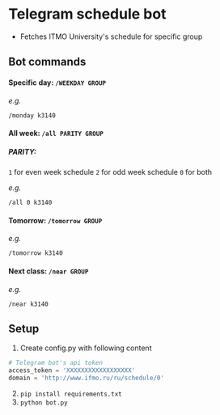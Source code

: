 # Telegram schedule bot

- Fetches ITMO University's schedule for specific group

## Bot commands

#### Specific day: `/WEEKDAY GROUP`
*e.g.*
```
/monday k3140
```

#### All week: `/all PARITY GROUP`
##### PARITY: 
`1` for even week schedule
`2` for odd week schedule
`0` for both

*e.g.*
```
/all 0 k3140
```

#### Tomorrow: `/tomorrow GROUP`

*e.g.*
```
/tomorrow k3140
```

#### Next class: `/near GROUP`

*e.g.*
```
/near k3140
```

## Setup


1. Create config.py with following content
```python
# Telegram bot's api token
access_token = 'XXXXXXXXXXXXXXXXXX'
domain = 'http://www.ifmo.ru/ru/schedule/0'
```
2. `pip install requirements.txt`
3. `python bot.py`